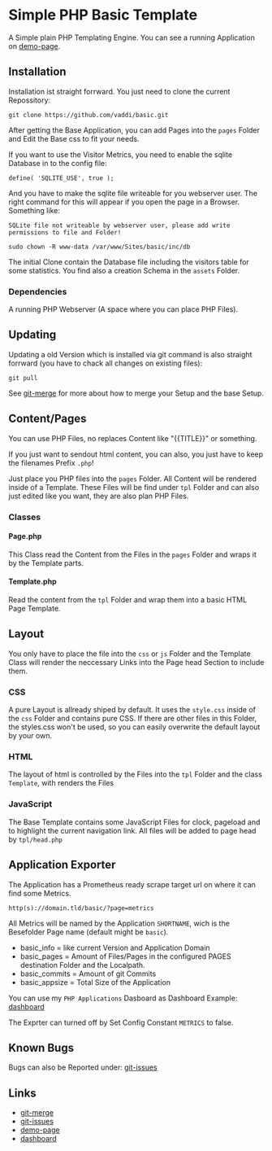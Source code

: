 # Simple PHP Basic Template #

A Simple plain PHP Templating Engine. You can see a running Application on [demo-page]().


## Installation ##

Installation ist straight forrward. You just need to clone the current Repossitory:

	git clone https://github.com/vaddi/basic.git

After getting the Base Application, you can add Pages into the `pages` Folder and Edit the Base css to fit your needs.

If you want to use the Visitor Metrics, you need to enable the sqlite Database in to the config file:

	define( 'SQLITE_USE', true );

And you have to make the sqlite file writeable for you webserver user. The right command for this will appear if you open the page in a Browser. Something like:

	SQLite file not writeable by webserver user, please add write permissions to file and Folder!

	sudo chown -R www-data /var/www/Sites/basic/inc/db

The initial Clone contain the Database file including the visitors table for some statistics. You find also a creation Schema in the `assets` Folder.


### Dependencies ###

A running PHP Webserver (A space where you can place PHP Files).


## Updating ##

Updating a old Version which is installed via git command is also straight forrward (you have to chack all changes on existing files):

	git pull


See [git-merge]() for more about how to merge your Setup and the base Setup.


## Content/Pages ##

You can use PHP Files, no replaces Content like "{{TITLE}}" or something.

If you just want to sendout html content, you can also, you just have to keep the filenames Prefix `.php`!

Just place you PHP files into the `pages` Folder. All Content will be rendered inside of a Template. These Files will be find under `tpl` Folder and can also just edited like you want, they are also plan PHP Files. 


### Classes ###


#### Page.php ####

This Class read the Content from the Files in the `pages` Folder and wraps it by the Template parts.


#### Template.php ####

Read the content from the `tpl` Folder and wrap them into a basic HTML Page Template. 


## Layout ##

You only have to place the file into the `css` or `js` Folder and the Template Class will render the neccessary Links into the Page head Section to include them. 

### CSS ###

A pure Layout is allready shiped by default. It uses the `style.css` inside of the `css` Folder and contains pure CSS. If there are other files in this Folder, the styles.css won't be used, so you can easily overwrite the default layout by your own.

### HTML ###

The layout of html is controlled by the Files into the `tpl` Folder and the class `Template`, with renders the Files 

### JavaScript ###

The Base Template contains some JavaScript Files for clock, pageload and to highlight the current navigation link. 
All files will be added to page head by `tpl/head.php`


## Application Exporter ##

The Application has a Prometheus ready scrape target url on where it can find some Metrics.

	http(s)://domain.tld/basic/?page=metrics

All Metrics will be named by the Application `SHORTNAME`, wich is the Besefolder Page name (default might be `basic`).


- basic_info = like current Version and Application Domain
- basic_pages = Amount of Files/Pages in the configured PAGES destination Folder and the Localpath.
- basic_commits = Amount of git Commits
- basic_appsize = Total Size of the Application

You can use my `PHP Applications` Dasboard as Dashboard Example: [dashboard]()

The Exprter can turned off by Set Config Constant `METRICS` to false.

## Known Bugs ##

Bugs can also be Reported under: [git-issues]()



## Links ##

- [git-merge](https://www.freecodecamp.org/news/the-ultimate-guide-to-git-merge-and-git-rebase/)
- [git-issues](https://github.com/vaddi/basic/issues)
- [demo-page](https://www.mvattersen.de/basic)
- [dashboard](https://github.com/vaddi/basic/tree/main/inc/asset/dashboard.json)
